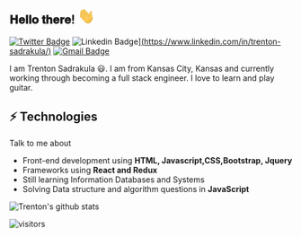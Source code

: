 <h2> 𝐇𝐞𝐥𝐥𝐨 𝐭𝐡𝐞𝐫𝐞! <img src="https://raw.githubusercontent.com/ABSphreak/ABSphreak/master/gifs/Hi.gif" width="30px"></h2>



[![Twitter Badge](https://img.shields.io/badge/-@tsadrakula-1ca0f1?style=flat-square&labelColor=1ca0f1&logo=twitter&logoColor=white&link=https://twitter.com/tsadrakula)](https://twitter.com/tsadrakula) ![Linkedin Badge](https://img.shields.io/badge/-tsadrakula-blue?style=flat-square&logo=Linkedin&logoColor=white&link=https://https://www.linkedin.com/in/trenton-sadrakula/)][(https://www.linkedin.com/in/trenton-sadrakula/)](https://www.linkedin.com/in/trenton-sadrakula/)
[![Gmail Badge](https://img.shields.io/badge/-tsadrakula@gmail.com-c14438?style=flat-square&logo=Gmail&logoColor=white&link=mailto:tsadrakula@gmail.com)](mailto:tsadrakula@gmail.com)

I am Trenton Sadrakula 😃. I am from Kansas City, Kansas and currently working through becoming a full stack engineer. I love to learn and play guitar.

## ⚡ Technologies
Talk to me about
- Front-end development using **HTML, Javascript,CSS,Bootstrap, Jquery**
- Frameworks using **React and Redux**
- Still learning Information Databases and Systems
- Solving Data structure and algorithm questions in **JavaScript**

![Trenton's github stats](https://github-readme-stats.vercel.app/api?username=tsadrakula&hide=["issues"]&show_icons=true)

![visitors](https://visitor-badge.glitch.me/badge?page_id=tsadrakula.tsadrakula)
